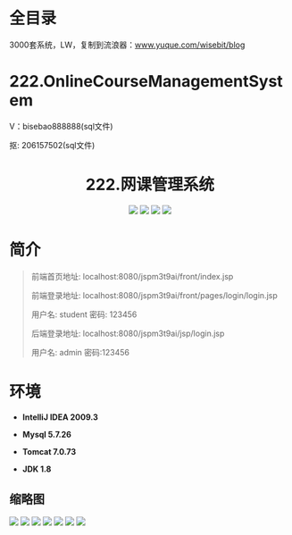 # 全目录

3000套系统，LW，复制到流浪器：www.yuque.com/wisebit/blog

# 222.OnlineCourseManagementSystem

<p>V：bisebao888888(sql文件)</p>
<p>抠: 206157502(sql文件)</p>


<p><h1 align="center">222.网课管理系统</h1></p>


<p align="center">
	<img src="https://img.shields.io/badge/jdk-1.8-orange.svg"/>
    <img src="https://img.shields.io/badge/spring-5.x-lightgrey.svg"/>
    <img src="https://img.shields.io/badge/springmvc-3.x-blue.svg"/>
    <img src="https://img.shields.io/badge/mybatis-5.x-yellow.svg"/>
</p>

# 简介
>
> 
>
> 前端首页地址: localhost:8080/jspm3t9ai/front/index.jsp
> 
> 前端登录地址: localhost:8080/jspm3t9ai/front/pages/login/login.jsp
> 
> 用户名: student 密码: 123456
> 
> 后端登录地址: localhost:8080/jspm3t9ai/jsp/login.jsp
>
> 用户名: admin  密码:123456


# 环境

- <b>IntelliJ IDEA 2009.3</b>

- <b>Mysql 5.7.26</b>

- <b>Tomcat 7.0.73</b>

- <b>JDK 1.8</b>




## 缩略图

![](https://bitwise.oss-cn-heyuan.aliyuncs.com/2024/9/10/38c1bf4f-15cb-42a4-b187-34db0ddd531a.png)
![](https://bitwise.oss-cn-heyuan.aliyuncs.com/2024/9/10/5b0aeaee-bee3-42fd-84cd-2b7d8712f7b5.png)
![](https://bitwise.oss-cn-heyuan.aliyuncs.com/2024/9/10/7d2e8ad9-e743-45bc-9176-1ed4b1ac22df.png)
![](https://bitwise.oss-cn-heyuan.aliyuncs.com/2024/9/10/b1a26a6e-52f8-4598-a08a-cb984e90fd65.png)
![](https://bitwise.oss-cn-heyuan.aliyuncs.com/2024/9/10/0bd8f27c-c74b-478b-925f-22357f2ee3d3.png)
![](https://bitwise.oss-cn-heyuan.aliyuncs.com/2024/9/10/9a422046-f725-4adf-b2ec-c5bdde8794e3.png)
![](https://bitwise.oss-cn-heyuan.aliyuncs.com/2024/9/10/00790ec4-c07b-4ea6-b763-68833451a291.png)


